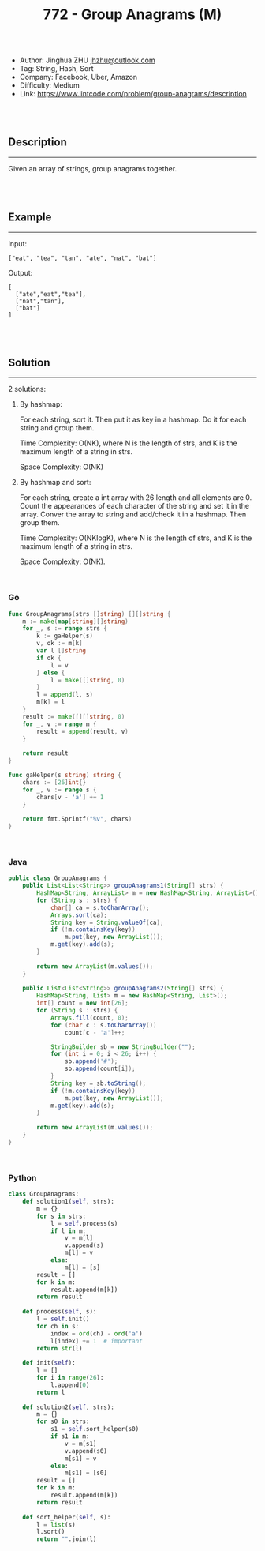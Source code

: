 # <center>772 - Group Anagrams (M)</center> 



<br></br>

* Author: Jinghua ZHU <jhzhu@outlook.com>
* Tag: String, Hash, Sort
* Company: Facebook, Uber, Amazon
* Difficulty: Medium
* Link: https://www.lintcode.com/problem/group-anagrams/description

<br></br>



## Description
----
Given an array of strings, group anagrams together.

<br></br>



## Example
----
Input:
```
["eat", "tea", "tan", "ate", "nat", "bat"]
```

Output:
```
[
  ["ate","eat","tea"],
  ["nat","tan"],
  ["bat"]
]
```

<br></br>



## Solution
----
2 solutions:
1. By hashmap:

    For each string, sort it. Then put it as key in a hashmap. Do it for each string and group them.

    Time Complexity: O(NK), where N is the length of strs, and K is the maximum length of a string in strs.
    
    Space Complexity: O(NK)

2. By hashmap and sort:

    For each string, create a int array with 26 length and all elements are 0. Count the appearances of each character of the string and set it in the array. Conver the array to string and add/check it in a hashmap. Then group them.

    Time Complexity: O(NKlogK), where N is the length of strs, and K is the maximum length of a string in strs.
    
    Space Complexity: O(NK). 

<br>


### Go
```go
func GroupAnagrams(strs []string) [][]string {
    m := make(map[string][]string)
    for _, s := range strs {
        k := gaHelper(s)
        v, ok := m[k]
        var l []string
        if ok {
            l = v
        } else {
            l = make([]string, 0)
        }
        l = append(l, s)
        m[k] = l
    }
    result := make([][]string, 0)
    for _, v := range m {
        result = append(result, v)
    }
    
    return result
}

func gaHelper(s string) string {
    chars := [26]int{}
    for _, v := range s {
        chars[v - 'a'] += 1
    }
    
    return fmt.Sprintf("%v", chars)
}
```

<br>


### Java
```java
public class GroupAnagrams {
	public List<List<String>> groupAnagrams1(String[] strs) {
        HashMap<String, ArrayList> m = new HashMap<String, ArrayList>();
        for (String s : strs) {
            char[] ca = s.toCharArray();
            Arrays.sort(ca);
            String key = String.valueOf(ca);
            if (!m.containsKey(key))
            	m.put(key, new ArrayList());
            m.get(key).add(s);
        }
        
        return new ArrayList(m.values());
    }
	
	public List<List<String>> groupAnagrams2(String[] strs) {
        HashMap<String, List> m = new HashMap<String, List>();
        int[] count = new int[26];
        for (String s : strs) {
            Arrays.fill(count, 0);
            for (char c : s.toCharArray())
            	count[c - 'a']++;

            StringBuilder sb = new StringBuilder("");
            for (int i = 0; i < 26; i++) {
                sb.append('#');
                sb.append(count[i]);
            }
            String key = sb.toString();
            if (!m.containsKey(key)) 
            	m.put(key, new ArrayList());
            m.get(key).add(s);
        }
        
        return new ArrayList(m.values());
    }
}
```

<br>


### Python
```python
class GroupAnagrams:
    def solution1(self, strs):
        m = {}
        for s in strs:
            l = self.process(s)
            if l in m:
                v = m[l]
                v.append(s)
                m[l] = v
            else:
                m[l] = [s]
        result = []
        for k in m:
            result.append(m[k])
        return result
    
    def process(self, s):
        l = self.init()
        for ch in s:
            index = ord(ch) - ord('a')
            l[index] += 1  # important
        return str(l)
    
    def init(self):
        l = []
        for i in range(26):
            l.append(0)
        return l
    
    def solution2(self, strs):
        m = {}
        for s0 in strs:
            s1 = self.sort_helper(s0)
            if s1 in m:
                v = m[s1]
                v.append(s0)
                m[s1] = v
            else:
                m[s1] = [s0]
        result = []
        for k in m:
            result.append(m[k])
        return result
    
    def sort_helper(self, s):
        l = list(s)
        l.sort()
        return "".join(l)
```